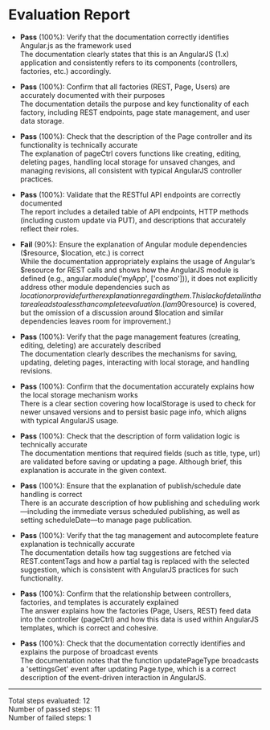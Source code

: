 # Evaluation Report

- **Pass** (100%): Verify that the documentation correctly identifies Angular.js as the framework used  
  The documentation clearly states that this is an AngularJS (1.x) application and consistently refers to its components (controllers, factories, etc.) accordingly.

- **Pass** (100%): Confirm that all factories (REST, Page, Users) are accurately documented with their purposes  
  The documentation details the purpose and key functionality of each factory, including REST endpoints, page state management, and user data storage.

- **Pass** (100%): Check that the description of the Page controller and its functionality is technically accurate  
  The explanation of pageCtrl covers functions like creating, editing, deleting pages, handling local storage for unsaved changes, and managing revisions, all consistent with typical AngularJS controller practices.

- **Pass** (100%): Validate that the RESTful API endpoints are correctly documented  
  The report includes a detailed table of API endpoints, HTTP methods (including custom update via PUT), and descriptions that accurately reflect their roles.

- **Fail** (90%): Ensure the explanation of Angular module dependencies ($resource, $location, etc.) is correct  
  While the documentation appropriately explains the usage of Angular’s $resource for REST calls and shows how the AngularJS module is defined (e.g., angular.module('myApp', ['cosmo'])), it does not explicitly address other module dependencies such as $location or provide further explanation regarding them. This lack of detail in that area leads to a less than complete evaluation.  
  (I am 90% confident in this assessment because the main dependency ($resource) is covered, but the omission of a discussion around $location and similar dependencies leaves room for improvement.)

- **Pass** (100%): Verify that the page management features (creating, editing, deleting) are accurately described  
  The documentation clearly describes the mechanisms for saving, updating, deleting pages, interacting with local storage, and handling revisions.

- **Pass** (100%): Confirm that the documentation accurately explains how the local storage mechanism works  
  There is a clear section covering how localStorage is used to check for newer unsaved versions and to persist basic page info, which aligns with typical AngularJS usage.

- **Pass** (100%): Check that the description of form validation logic is technically accurate  
  The documentation mentions that required fields (such as title, type, url) are validated before saving or updating a page. Although brief, this explanation is accurate in the given context.

- **Pass** (100%): Ensure that the explanation of publish/schedule date handling is correct  
  There is an accurate description of how publishing and scheduling work—including the immediate versus scheduled publishing, as well as setting scheduleDate—to manage page publication.

- **Pass** (100%): Verify that the tag management and autocomplete feature explanation is technically accurate  
  The documentation details how tag suggestions are fetched via REST.contentTags and how a partial tag is replaced with the selected suggestion, which is consistent with AngularJS practices for such functionality.

- **Pass** (100%): Confirm that the relationship between controllers, factories, and templates is accurately explained  
  The answer explains how the factories (Page, Users, REST) feed data into the controller (pageCtrl) and how this data is used within AngularJS templates, which is correct and cohesive.

- **Pass** (100%): Check that the documentation correctly identifies and explains the purpose of broadcast events  
  The documentation notes that the function updatePageType broadcasts a 'settingsGet' event after updating Page.type, which is a correct description of the event-driven interaction in AngularJS.

---

Total steps evaluated: 12  
Number of passed steps: 11  
Number of failed steps: 1